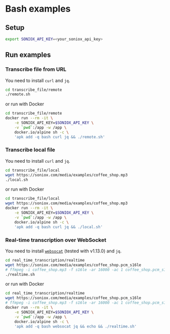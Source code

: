 # Bash examples

## Setup

```sh
export SONIOX_API_KEY=<your_soniox_api_key>
```

## Run examples

### Transcribe file from URL

You need to install `curl` and `jq`.

```sh
cd transcribe_file/remote
./remote.sh
```

or run with Docker

```sh
cd transcribe_file/remote
docker run --rm -it \
    -e SONIOX_API_KEY=$SONIOX_API_KEY \
    -v `pwd`:/app -w /app \
    docker.io/alpine sh -c \
    'apk add -q bash curl jq && ./remote.sh'
```

### Transcribe local file

You need to install `curl` and `jq`.

```sh
cd transcribe_file/local
wget https://soniox.com/media/examples/coffee_shop.mp3
./local.sh
```

or run with Docker

```sh
cd transcribe_file/local
wget https://soniox.com/media/examples/coffee_shop.mp3
docker run --rm -it \
    -e SONIOX_API_KEY=$SONIOX_API_KEY \
    -v `pwd`:/app -w /app \
    docker.io/alpine sh -c \
    'apk add -q bash curl jq && ./local.sh'
```

### Real-time transcription over WebSocket

You need to install [`websocat`](https://github.com/vi/websocat) (tested with v1.13.0) and `jq`.

```sh
cd real_time_transcription/realtime
wget https://soniox.com/media/examples/coffee_shop.pcm_s16le
# ffmpeg -i coffee_shop.mp3 -f s16le -ar 16000 -ac 1 coffee_shop.pcm_s16le
./realtime.sh
```

or run with Docker

```sh
cd real_time_transcription/realtime
wget https://soniox.com/media/examples/coffee_shop.pcm_s16le
# ffmpeg -i coffee_shop.mp3 -f s16le -ar 16000 -ac 1 coffee_shop.pcm_s16le
docker run --rm -it \
    -e SONIOX_API_KEY=$SONIOX_API_KEY \
    -v `pwd`:/app -w /app \
    docker.io/alpine sh -c \
    'apk add -q bash websocat jq && echo && ./realtime.sh'
```

